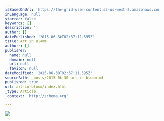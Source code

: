 ```yaml
---
isBasedOnUrl: 'https://the-grid-user-content.s3-us-west-2.amazonaws.com/9508e0dd-7df3-4227-8c80-9d0d24702d6f.jpg'
inLanguage: null
starred: false
keywords: []
description: ''
author: []
datePublished: '2015-06-30T02:37:11.695Z'
title: Art in Bloom
authors: []
publisher:
  name: null
  domain: null
  url: null
  favicon: null
dateModified: '2015-06-30T02:37:11.695Z'
sourcePath: _posts/2015-06-30-art-in-bloom.md
published: true
url: art-in-bloom/index.html
_type: Article
_context: 'http://schema.org'

---
```

![](https://the-grid-user-content.s3-us-west-2.amazonaws.com/9508e0dd-7df3-4227-8c80-9d0d24702d6f.jpg)